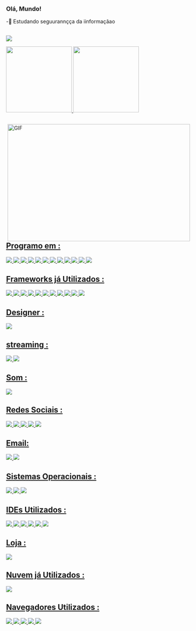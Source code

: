 ### Olá, Mundo!

-🌱 Estudando seguurannçça da iinformaçãao
##
![](https://visitor-badge.glitch.me/badge?page_id=K4UA.K4UA)
<div>
  <a href="https://github.com/K4UA">
  <img height="180em" src="https://github-readme-stats.vercel.app/api?username=K4UA&show_icons=true&theme=tokyonight&include_all_commits=true&count_private=true"/>
  <img height="180em" src="https://github-readme-stats.vercel.app/api/top-langs/?username=K4UA&layout=compact&langs_count=7&theme=tokyonight"/>
</div>
  
  
  
<img align="right" alt="GIF" src="https://github.com/abhisheknaiidu/abhisheknaiidu/blob/master/code.gif?raw=true" width="500" height="320" />

  
  ## Programo em : 

<img src="https://img.shields.io/badge/HTML5-E34F26?style=for-the-badge&logo=html5&logoColor=white" /> <img src="https://img.shields.io/badge/CSS3-1572B6?style=for-the-badge&logo=css3&logoColor=white" /> <img src="https://img.shields.io/badge/JavaScript-F7DF1E?style=for-the-badge&logo=javascript&logoColor=black" /> <img src="https://img.shields.io/badge/TypeScript-007ACC?style=for-the-badge&logo=typescript&logoColor=white" /> <img src="https://img.shields.io/badge/C%23-239120?style=for-the-badge&logo=c-sharp&logoColor=white" /> <img src="https://img.shields.io/badge/json-5E5C5C?style=for-the-badge&logo=json&logoColor=white" /> <img src="https://img.shields.io/badge/React-20232A?style=for-the-badge&logo=react&logoColor=61DAFB" /> <img src="https://img.shields.io/badge/Microsoft_Office-D83B01?style=for-the-badge&logo=microsoft-office&logoColor=white" /> <img src="https://img.shields.io/badge/Microsoft-666666?style=for-the-badge&logo=microsoft&logoColor=white" /> <img src="https://img.shields.io/badge/Svelte-4A4A55?style=for-the-badge&logo=svelte&logoColor=FF3E00" /> <img src="https://img.shields.io/badge/Redux-593D88?style=for-the-badge&logo=redux&logoColor=white" /> <img src="https://img.shields.io/badge/Python-14354C?style=for-the-badge&logo=python&logoColor=white" />  
  
  
  ## Frameworks já Utilizados :
  
  <img src="https://img.shields.io/badge/Node.js-339933?style=for-the-badge&logo=nodedotjs&logoColor=white" /> <img src="https://img.shields.io/badge/npm-CB3837?style=for-the-badge&logo=npm&logoColor=white" /> <img src="https://img.shields.io/badge/Yarn-2C8EBB?style=for-the-badge&logo=yarn&logoColor=white" /> <img src="https://img.shields.io/badge/Markdown-000000?style=for-the-badge&logo=markdown&logoColor=white" /> <img src="https://img.shields.io/badge/Vue.js-35495E?style=for-the-badge&logo=vuedotjs&logoColor=4FC08D" /> <img src="https://img.shields.io/badge/Angular-DD0031?style=for-the-badge&logo=angular&logoColor=white" /> <img src="https://img.shields.io/badge/Bootstrap-563D7C?style=for-the-badge&logo=bootstrap&logoColor=white" /> <img src="https://img.shields.io/badge/styled--components-DB7093?style=for-the-badge&logo=styled-components&logoColor=white" /> <img src="https://img.shields.io/badge/next.js-000000?style=for-the-badge&logo=nextdotjs&logoColor=white" /> <img src="https://img.shields.io/badge/git-F05032?style=for-the-badge&logo=git&logoColor=white" /> <img src="https://img.shields.io/badge/Svelte-4A4A55?style=for-the-badge&logo=svelte&logoColor=FF3E00" />
  
  ## Designer :
  
  <img src="https://aleen42.github.io/badges/src/photoshop.svg" />
 
  ## streaming :
  
  <img src="https://img.shields.io/badge/YouTube-FF0000?style=for-the-badge&logo=youtube&logoColor=white" /> <img src="https://img.shields.io/badge/Netflix-E50914?style=for-the-badge&logo=netflix&logoColor=white" />

  ## Som :
  
  <img src="https://img.shields.io/badge/ZERUS-1ED760?&style=for-the-badge&logo=spotify&logoColor=white" />
  
  ## Redes Sociais :
  
  <img src="https://img.shields.io/badge/ZERO-7289DA?style=for-the-badge&logo=discord&logoColor=white" /> <img src="https://img.shields.io/badge/K4UA-100000?style=for-the-badge&logo=github&logoColor=white" /> <img src="https://img.shields.io/badge/K4UA-%23E60023.svg?&style=for-the-badge&logo=Pinterest&logoColor=white" /> <img src="https://img.shields.io/badge/K4UA-FE7A16?style=for-the-badge&logo=stack-overflow&logoColor=white" />
<img src="https://img.shields.io/badge/@K4UA_fc-E4405F?style=for-the-badge&logo=instagram&logoColor=white" />
  
  ## Email:
  
  <img src="https://img.shields.io/badge/kauagama@protonmail.com-8B89CC?style=for-the-badge&logo=protonmail&logoColor=white" /> <img src="https://img.shields.io/badge/kauagama.0267r@gmail.com-D14836?style=for-the-badge&logo=gmail&logoColor=white" />
  
  ## Sistemas Operacionais :
  
  <img src="https://img.shields.io/badge/Android-3DDC84?style=for-the-badge&logo=android&logoColor=white" /> <img src="https://img.shields.io/badge/Windows-0078D6?style=for-the-badge&logo=windows&logoColor=white" /> <img src="https://img.shields.io/badge/Kali_Linux-557C94?style=for-the-badge&logo=kali-linux&logoColor=white" />

  ## IDEs Utilizados :
  
  <img src="https://img.shields.io/badge/Visual_Studio_Code-0078D4?style=for-the-badge&logo=visual%20studio%20code&logoColor=white" /> <img src="https://img.shields.io/badge/Visual_Studio-5C2D91?style=for-the-badge&logo=visual%20studio&logoColor=white" /> <img src="https://img.shields.io/badge/Atom-66595C?style=for-the-badge&logo=Atom&logoColor=white" /> <img src="https://img.shields.io/badge/Eclipse-2C2255?style=for-the-badge&logo=eclipse&logoColor=white" /> <img src="https://img.shields.io/badge/sublime_text-%23575757.svg?&style=for-the-badge&logo=sublime-text&logoColor=important" /> <img src="https://img.shields.io/badge/PyCharm-000000.svg?&style=for-the-badge&logo=PyCharm&logoColor=white" />
 
  ## Loja :
  
  <img src="https://img.shields.io/badge/Google_Play-414141?style=for-the-badge&logo=google-play&logoColor=white" />

  ## Nuvem já Utilizados :

 <img src="https://img.shields.io/badge/Heroku-430098?style=for-the-badge&logo=heroku&logoColor=white" />
  
  ## Navegadores Utilizados :
  
  <img src="https://img.shields.io/badge/Google_chrome-4285F4?style=for-the-badge&logo=Google-chrome&logoColor=white" /> <img src="https://img.shields.io/badge/Firefox_Browser-FF7139?style=for-the-badge&logo=Firefox-Browser&logoColor=white" /> <img src="https://img.shields.io/badge/Microsoft_Edge-0078D7?style=for-the-badge&logo=Microsoft-edge&logoColor=white" /> <img src="https://img.shields.io/badge/Opera-FF1B2D?style=for-the-badge&logo=Opera&logoColor=white" /> <img src="https://img.shields.io/badge/Brave-FF1B2D?style=for-the-badge&logo=Brave&logoColor=white" />
  
  

